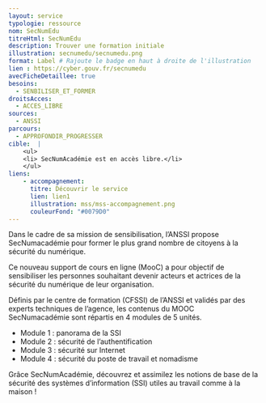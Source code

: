 ```yaml
---
layout: service
typologie: ressource
nom: SecNumEdu
titreHtml: SecNumEdu
description: Trouver une formation initiale
illustration: secnumedu/secnumedu.png
format: Label # Rajoute le badge en haut à droite de l'illustration
lien : https://cyber.gouv.fr/secnumedu
avecFicheDetaillee: true
besoins:
  - SENBILISER_ET_FORMER
droitsAcces:
  - ACCES_LIBRE
sources:
  - ANSSI
parcours:
  - APPROFONDIR_PROGRESSER
cible:  |
    <ul>
    <li> SecNumAcadémie est en accès libre.</li>
    </ul>
liens:
    - accompagnement:   
      titre: Découvrir le service
      lien: lien1
      illustration: mss/mss-accompagnement.png
      couleurFond: "#0079D0"
---
```

Dans le cadre de sa mission de sensibilisation, l’ANSSI propose SecNumacadémie pour former le plus grand nombre de citoyens à la sécurité du numérique.

Ce nouveau support de cours en ligne (MooC) a pour objectif de sensibiliser les personnes souhaitant devenir acteurs et actrices de la sécurité du numérique de leur organisation.

Définis par le centre de formation (CFSSI) de l’ANSSI et validés par des experts techniques de l’agence, les contenus du MOOC SecNumacadémie sont répartis en 4 modules de 5 unités.
<ul>
  <li>Module 1 : panorama de la SSI</li>
  <li>Module 2 : sécurité de l’authentification</li>
  <li>Module 3 : sécurité sur Internet</li>
  <li>Module 4 : sécurité du poste de travail et nomadisme</li>
</ul>

Grâce SecNumAcadémie, découvrez et assimilez les notions de base de la sécurité des systèmes d’information (SSI) utiles au travail comme à la maison !